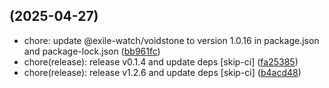 ##  (2025-04-27)

* chore: update @exile-watch/voidstone to version 1.0.16 in package.json and package-lock.json ([bb961fc](https://github.com/exile-watch/splinters/commit/bb961fc))
* chore(release): release v0.1.4 and update deps [skip-ci] ([fa25385](https://github.com/exile-watch/splinters/commit/fa25385))
* chore(release): release v1.2.6 and update deps [skip-ci] ([b4acd48](https://github.com/exile-watch/splinters/commit/b4acd48))



